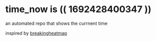 # time_now is (( 1692428400347 ))

an automated repo that shows the currnent time

inspired by [breakingheatmap](https://github.com/breakingheatmap/breakingheatmap)